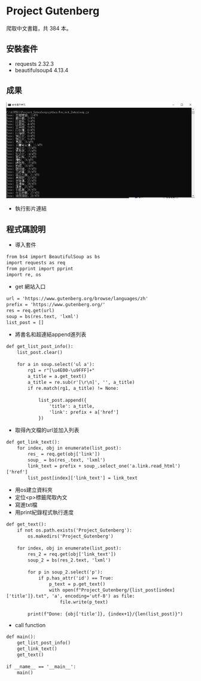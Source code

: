 # Project Gutenberg
爬取中文書籍，共 384 本。

## 安裝套件
- requests  2.32.3
- beautifulsoup4 4.13.4

## 成果
![我的圖片](執行截圖.png)

* 執行影片連結
[](https://youtu.be/CAVGvP1RJvg?si=GyuQ4Z8vJqSAUFim)

## 程式碼說明

* 導入套件
```
from bs4 import BeautifulSoup as bs
import requests as req
from pprint import pprint
import re, os
```

* get 網站入口
```
url = 'https://www.gutenberg.org/browse/languages/zh'
prefix = 'https://www.gutenberg.org/'
res = req.get(url)
soup = bs(res.text, 'lxml')
list_post = []
```

* 將書名和超連結append進列表
```
def get_list_post_info():
    list_post.clear()

    for a in soup.select('ul a'):
        rg1 = r"[\u4E00-\u9FFF]+"
        a_title = a.get_text()
        a_title = re.sub(r'[\r\n]', '', a_title)
        if re.match(rg1, a_title) != None:
            
            list_post.append({
                'title': a_title,
                'link': prefix + a['href']
            }) 
```

* 取得內文檔的url並加入列表
```
def get_link_text():
    for index, obj in enumerate(list_post):
        res_ = req.get(obj['link'])
        soup_ = bs(res_.text, 'lxml')
        link_text = prefix + soup_.select_one('a.link.read_html')['href']
        list_post[index]['link_text'] = link_text
```

* 用os建立資料夾
* 定位\<p\>標籤爬取內文
* 寫進txt檔
* 用print紀錄程式執行進度
```
def get_text():
    if not os.path.exists('Project_Gutenberg'):
        os.makedirs('Project_Gutenberg')

    for index, obj in enumerate(list_post):
        res_2 = req.get(obj['link_text'])
        soup_2 = bs(res_2.text, 'lxml')

        for p in soup_2.select('p'):
            if p.has_attr('id') == True:
                p_text = p.get_text()
                with open(f"Project_Gutenberg/{list_post[index]['title']}.txt", 'a', encoding='utf-8') as file:
                    file.write(p_text)

        print(f"Done: {obj['title']}, {index+1}/{len(list_post)}")
```

* call function
```
def main():
    get_list_post_info()
    get_link_text()
    get_text()

if __name__ == '__main__':
    main()
```
